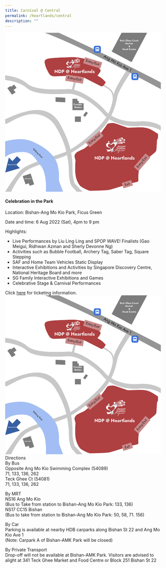 ```yaml
---
title: Carnival @ Central
permalink: /heartlands/central
description: ""
---
```

![](/images/Bishan-AMK.jpg)
#### Celebration in the Park

Location: Bishan-Ang Mo Kio Park, Ficus Green

Date and time: 6 Aug 2022 (Sat), 4pm to 9 pm

Highlights:
* Live Performances by Liu Ling Ling and SPOP WAVE! Finalists (Gao Meigui, Ridhwan Azman and Sherly Devonne Ng)
* Activities such as Bubble Football, Archery Tag, Saber Tag, Square Stepping
* SAF and Home Team Vehicles Static Display
* Interactive Exhibitions and Activities by Singapore Discovery Centre, National Heritage Board and more
* SG Family Interactive Exhibitions and Games
* Celebrative Stage & Carnival Performances

Click <a href="ticketing/heartlands" target="_blank">here</a> for ticketing information.
![](/images/Bishan-AMK.jpg)
Directions<br>
By Bus<br>
Opposite Ang Mo Kio Swimming Complex (54089)<br>
71, 133, 136, 262<br>
Teck Ghee Ct (54081)<br>
71, 133, 136, 262

By MRT<br>
NS16 Ang Mo Kio<br> 
(Bus to Take from station to Bishan-Ang Mo Kio Park: 133, 136)	
NS17 CC15 Bishan<br>
(Bus to take from station to Bishan-Ang Mo Kio Park: 50, 58, 71. 156)

By Car<br>
Parking is available at nearby HDB carparks along Bishan St 22 and Ang Mo Kio Ave 1<br>
(Note: Carpark A of Bishan-AMK Park will be closed)

By Private Transport<br>
Drop-off will not be available at Bishan-AMK Park. Visitors are advised to alight at 341 Teck Ghee Market and Food Centre or Block 251 Bishan St 22